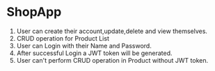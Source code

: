 # ShopApp
1. User can create their account,update,delete and view themselves.
2. CRUD operation for Product List
3. User can Login with their Name and Password.
4. After successful Login a JWT token will be generated.
5. User can't perform CRUD operation in Product without JWT token.

